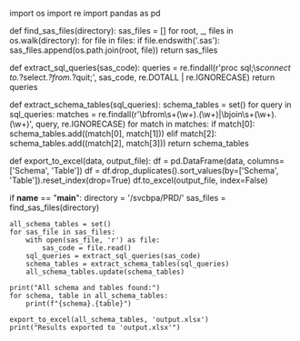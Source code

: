 import os
import re
import pandas as pd

def find_sas_files(directory):
    sas_files = []
    for root, _, files in os.walk(directory):
        for file in files:
            if file.endswith('.sas'):
                sas_files.append(os.path.join(root, file))
    return sas_files

def extract_sql_queries(sas_code):
    queries = re.findall(r'proc sql;\s*connect to.*?select.*?from.*?quit;', sas_code, re.DOTALL | re.IGNORECASE)
    return queries

def extract_schema_tables(sql_queries):
    schema_tables = set()
    for query in sql_queries:
        matches = re.findall(r'\bfrom\s+(\w+)\.(\w+)|\bjoin\s+(\w+)\.(\w+)', query, re.IGNORECASE)
        for match in matches:
            if match[0]:
                schema_tables.add((match[0], match[1]))
            elif match[2]:
                schema_tables.add((match[2], match[3]))
    return schema_tables

def export_to_excel(data, output_file):
    df = pd.DataFrame(data, columns=['Schema', 'Table'])
    df = df.drop_duplicates().sort_values(by=['Schema', 'Table']).reset_index(drop=True)
    df.to_excel(output_file, index=False)

if __name__ == "__main__":
    directory = '/svcbpa/PRD/'
    sas_files = find_sas_files(directory)
    
    all_schema_tables = set()
    for sas_file in sas_files:
        with open(sas_file, 'r') as file:
            sas_code = file.read()
        sql_queries = extract_sql_queries(sas_code)
        schema_tables = extract_schema_tables(sql_queries)
        all_schema_tables.update(schema_tables)

    print("All schema and tables found:")
    for schema, table in all_schema_tables:
        print(f"{schema}.{table}")

    export_to_excel(all_schema_tables, 'output.xlsx')
    print("Results exported to 'output.xlsx'")